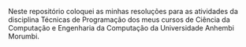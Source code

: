 Neste repositório coloquei as minhas resoluções para as atividades da disciplina Técnicas de Programação dos meus cursos de Ciência da Computação e Engenharia da Computação da Universidade Anhembi Morumbi.